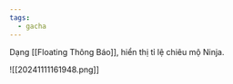 ```yaml
---
tags:
  - gacha
---
```

Dạng [[Floating Thông Báo]], hiển thị tỉ lệ chiêu mộ Ninja. 

![[20241111161948.png]]